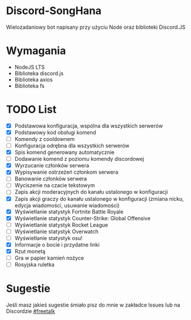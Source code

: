 # Discord-SongHana
Wielozadaniowy bot napisany przy użyciu Node oraz biblioteki Discord.JS

# Wymagania
- NodeJS LTS
- Biblioteka discord.js
- Biblioteka axios
- Biblioteka fs

# TODO List
- [x] Podstawowa konfiguracja, wspólna dla wszystkich serwerów
- [x] Podstawowy kod obsługi komend
- [ ] Komendy z cooldownem
- [ ] Konfiguracja odrębna dla wszystkich serwerów
- [x] Spis komend generowany automatycznie 
- [ ] Dodawanie komend z poziomu komendy discordowej
- [x] Wyrzucanie członków serwera
- [x] Wypisywanie ostrzeżeń członkom serwera
- [ ] Banowanie członków serwera
- [ ] Wyciszenie na czacie tekstowym
- [ ] Zapis akcji moderacyjnych do kanału ustalonego w konfiguracji
- [x] Zapis akcji graczy do kanału ustalonego w konfiguracji (zmiana nicku, edycja wiadomości, usuwanie wiadomości)
- [x] Wyświetlanie statystyk Fortnite Battle Royale
- [x] Wyświetlanie statystyk Counter-Strike: Global Offensive
- [ ] Wyświetlanie statystyk Rocket League
- [ ] Wyświetlanie statystyk Overwatch
- [ ] Wyświetlanie statystyk osu!
- [x] Informacje o bocie i przydatne linki
- [x] Rzut monetą
- [ ] Gra w papier kamień nożyce
- [ ] Rosyjska ruletka

# Sugestie
Jeśli masz jakieś sugestie śmiało pisz do mnie w zakładce Issues lub na Discordzie [#freetalk](https://discord.gg/WxvR874)
